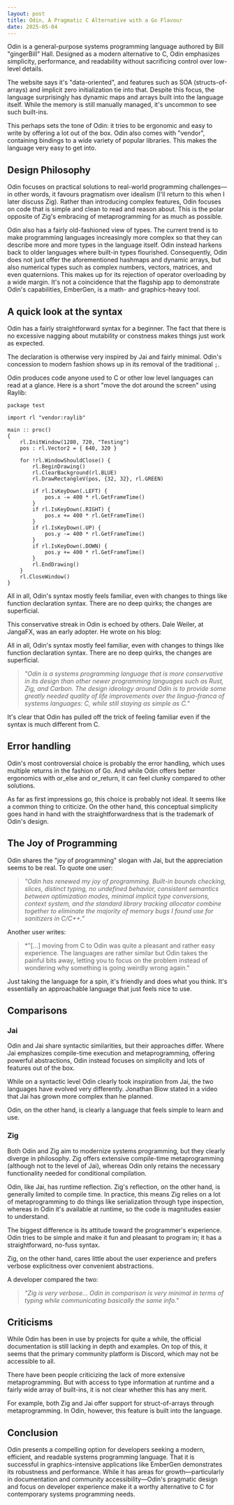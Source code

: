 ```yaml
---
layout: post
title: Odin, A Pragmatic C Alternative with a Go Flavour
date: 2025-05-04
---
```

Odin is a general-purpose systems programming language authored by Bill "gingerBill" Hall.
Designed as a modern alternative to C, Odin emphasizes simplicity, performance, and readability
without sacrificing control over low-level details.

The website says it's "data-oriented", and features such as SOA (structs-of-arrays) and implicit zero initialization tie into that. Despite this focus, the language surprisingly has dynamic
maps and arrays built into the language itself. While the memory is still manually managed,
it's uncommon to see such built-ins.

This perhaps sets the tone of Odin: it tries to be ergonomic and easy to write by offering a lot out of the box. Odin also comes with "vendor", containing bindings to a wide variety of popular libraries. This makes the language very easy to get into.

## Design Philosophy

Odin focuses on practical solutions to real-world programming challenges—in other words, it favours pragmatism over idealism (I'll return to this when I later discuss Zig). Rather than introducing complex features, Odin focuses on code that is simple and clean to read and reason about. This is the polar opposite of Zig's embracing of metaprogramming for as much as possible.

Odin also has a fairly old-fashioned view of types. The current trend is to make programming languages increasingly more complex so that they can describe more and more types in the language itself. Odin instead harkens back to older languages where built-in types flourished. Consequently, Odin does not just offer the aforementioned hashmaps and dynamic arrays, but also numerical types
such as complex numbers, vectors, matrices, and even quaternions. This makes up for its rejection of operator overloading by a wide margin. It's not a coincidence that the flagship app to demonstrate Odin's capabilities, EmberGen, is a math- and graphics-heavy tool.

## A quick look at the syntax

Odin has a fairly straightforward syntax for a beginner. The fact that there is no excessive nagging about mutability or constness makes things just work as expected.

The declaration is otherwise very inspired by Jai and fairly minimal. Odin's concession to modern fashion shows up in its removal of the traditional `;`.

Odin produces code anyone used to C or other low level languages can read at a glance. Here is a short "move the dot around the screen" using Raylib:

```odin
package test

import rl "vendor:raylib"

main :: proc() 
{
    rl.InitWindow(1280, 720, "Testing")
    pos : rl.Vector2 = { 640, 320 }
		
    for !rl.WindowShouldClose() {
        rl.BeginDrawing()
        rl.ClearBackground(rl.BLUE)
        rl.DrawRectangleV(pos, {32, 32}, rl.GREEN)
        
        if rl.IsKeyDown(.LEFT) {
            pos.x -= 400 * rl.GetFrameTime()
        }
        if rl.IsKeyDown(.RIGHT) {
            pos.x += 400 * rl.GetFrameTime()
        }
        if rl.IsKeyDown(.UP) {
            pos.y -= 400 * rl.GetFrameTime()
        }
        if rl.IsKeyDown(.DOWN) {
            pos.y += 400 * rl.GetFrameTime()
        }
        rl.EndDrawing()
    }
    rl.CloseWindow()
}
```

All in all, Odin's syntax mostly feels familiar, even with changes to things like function declaration syntax. There are no deep quirks; the changes are superficial.

This conservative streak in Odin is echoed by others. Dale Weiler, at JangaFX, was an early adopter. He wrote on his blog:

All in all, Odin's syntax mostly feel familiar, even with changes to things like function declaration syntax. There are no deep quirks, the changes are superficial.

> *"Odin is a systems programming language that is more conservative in its design than other newer programming languages such as Rust, Zig, and Carbon. The design ideology around Odin is to provide some greatly needed quality of life improvements over the lingua-franca of systems languages: C, while still staying as simple as C."*

It's clear that Odin has pulled off the trick of feeling familiar even if the syntax is much different from C.

## Error handling

Odin's most controversial choice is probably the error handling, which uses multiple returns in the fashion of Go. And while Odin offers better ergonomics with or_else and or_return, it can feel clunky compared to other solutions.

As far as first impressions go, this choice is probably not ideal. It seems like a common thing to criticize. On the other hand, this conceptual simplicity goes hand in hand with the straightforwardness that is the trademark of Odin's design.

## The Joy of Programming

Odin shares the "joy of programming" slogan with Jai, but the appreciation seems to be real. To quote one user:

> *"Odin has renewed my joy of programming. Built-in bounds checking, slices, distinct typing, no undefined behavior, consistent semantics between optimization modes, minimal implicit type conversions, context system, and the standard library tracking allocator combine together to eliminate the majority of memory bugs I found use for sanitizers in C/C++."*

Another user writes:

> *"[...] moving from C to Odin was quite a pleasant and rather easy experience. The languages are rather similar but Odin takes the painful bits away, letting you to focus on the problem instead of wondering why something is going weirdly wrong again."

Just taking the language for a spin, it's friendly and does what you think. It's essentially an approachable language that just feels nice to use.

## Comparisons

### Jai

Odin and Jai share syntactic similarities, but their approaches differ. Where Jai emphasizes compile-time execution and metaprogramming, offering powerful abstractions, Odin instead focuses
on simplicity and lots of features out of the box.

While on a syntactic level Odin clearly took inspiration from Jai, the two languages have evolved very differently. Jonathan Blow stated in a video that Jai has grown more complex than he planned.

Odin, on the other hand, is clearly a language that feels simple to learn and use.

### Zig

Both Odin and Zig aim to modernize systems programming, but they clearly diverge in philosophy. Zig offers extensive compile-time metaprogramming (although not to the level of Jai), whereas Odin only retains the necessary functionality needed for conditional compilation.

Odin, like Jai, has runtime reflection. Zig's reflection, on the other hand, is generally limited to compile time. In practice, this means Zig relies on a lot of metaprogramming to do things like serialization through type inspection, whereas in Odin it's available at runtime, so the code is magnitudes easier to understand.

The biggest difference is its attitude toward the programmer's experience. Odin tries to be simple and make it fun and pleasant to program in; it has a straightforward, no-fuss syntax.

Zig, on the other hand, cares little about the user experience and prefers verbose explicitness over convenient abstractions.

A developer compared the two:

> *"Zig is very verbose... Odin in comparison is very minimal in terms of typing while communicating basically the same info."*

## Criticisms

While Odin has been in use by projects for quite a while, the official documentation is still lacking in depth and examples. On top of this, it seems that the primary community platform is Discord, which may not be accessible to all.

There have been people criticizing the lack of more extensive metaprogramming. But with access to type information at runtime and a fairly wide array of built-ins, it is not clear whether this has any merit.

For example, both Zig and Jai offer support for struct-of-arrays through metaprogramming. In Odin, however, this feature is built into the language.

## Conclusion

Odin presents a compelling option for developers seeking a modern, efficient, and readable systems programming language. That it is successful in graphics-intensive applications like EmberGen demonstrates its robustness and performance. While it has areas for growth—particularly in documentation and community accessibility—Odin's pragmatic design and focus on developer experience make it a worthy alternative to C for contemporary systems programming needs.
